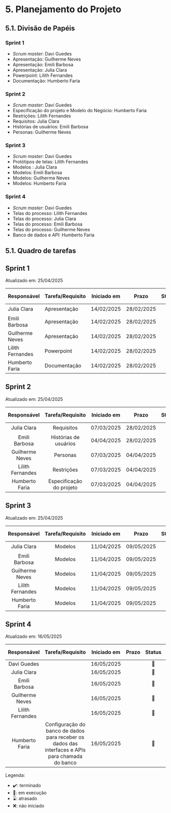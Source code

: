 # 5. Planejamento do Projeto

## 5.1. Divisão de Papéis

### Sprint 1
- _Scrum master_: Davi Guedes
- Apresentação: Guilherme Neves
- Apresentação: Emili Barbosa
- Apresentação: Julia Clara
- Powerpoint: Lilith Fernandes
- Documentação: Humberto Faria

### Sprint 2
- _Scrum master_: Davi Guedes
- Especificação do projeto e Modelo do Negócio: Humberto Faria
- Restrições: Lilith Fernandes
- Requisitos: Julia Clara
- Histórias de usuários: Emili Barbosa
- Personas: Guilherme Neves

### Sprint 3
- _Scrum master_: Davi Guedes
- Protótipos de telas: Lilith Fernandes
- Modelos : Julia Clara
- Modelos: Emili Barbosa
- Modelos: Guilherme Neves
- Modelos: Humberto Faria

### Sprint 4
- _Scrum master_: Davi Guedes
- Telas do processo: Lilith Fernandes
- Telas do processo: Julia Clara
- Telas do processo: Emili Barbosa
- Telas do processo: Guilherme Neves
- Banco de dados e API: Humberto Faria

## 5.1. Quadro de tarefas

## Sprint 1

Atualizado em: 25/04/2025

| Responsável      | Tarefa/Requisito | Iniciado em    | Prazo      | Status | Terminado em    |
| :----            |    :----         |      :----:    | :----:     | :----: | :----:          |
| Julia Clara      | Apresentação     | 14/02/2025     | 28/02/2025 | ✔️     | 28/02/2025 |
| Emili Barbosa    | Apresentação     | 14/02/2025     | 28/02/2025 | ✔️     | 28/02/2025 |
| Guilherme Neves  | Apresentação     | 14/02/2025     | 28/02/2025 | ✔️     | 28/02/2025 |
| Lilith Fernandes | Powerpoint       | 14/02/2025     | 28/02/2025 | ✔️     | 21/02/2025 |
| Humberto Faria   | Documentação     | 14/02/2025     | 28/02/2025 | ✔️     | 21/02/2025 |

## Sprint 2

Atualizado em: 25/04/2025

| Responsável      | Tarefa/Requisito          | Iniciado em    | Prazo      | Status | Terminado em    |
| :----:           |    :----:                 |      :----:    | :----:     | :----: | :----:          |
| Julia Clara      | Requisitos                | 07/03/2025     | 28/02/2025 | ✔️     | 28/03/2025 |
| Emili Barbosa    | Histórias de usuários     | 04/04/2025     | 28/02/2025 | ✔️     | 28/03/2025 |
| Guilherme Neves  | Personas                  | 07/03/2025     | 04/04/2025 | ✔️     | 28/03/2025 |
| Lilith Fernandes | Restrições                | 07/03/2025     | 04/04/2025 | ✔️     | 28/03/2025 |
| Humberto Faria   | Especificação do projeto  | 07/03/2025     | 04/04/2025 | ✔️     | 28/03/2025 |

## Sprint 3

Atualizado em: 25/04/2025

| Responsável      | Tarefa/Requisito          | Iniciado em    | Prazo      | Status | Terminado em    |
| :----:           |    :----:                 |      :----:    | :----:     | :----: | :----:          |
| Julia Clara      |  Modelos   | 11/04/2025     | 09/05/2025 | ✔️     | 08/05/2025 |
| Emili Barbosa    |  Modelos   | 11/04/2025     | 09/05/2025 | ✔️     | 08/05/2025 |
| Guilherme Neves  |  Modelos   | 11/04/2025     | 09/05/2025 | ✔️     | 08/05/2025 |
| Lilith Fernandes |  Modelos   | 11/04/2025     | 09/05/2025 | ✔️     | 08/05/2025 |
| Humberto Faria   |  Modelos   | 11/04/2025     | 09/05/2025 | ✔️     | 08/05/2025 |

## Sprint 4

Atualizado em: 16/05/2025

| Responsável      | Tarefa/Requisito          | Iniciado em    | Prazo      | Status | Terminado em    |
| :----:           |    :----:                 |      :----:    | :----:     | :----: | :----:          |
| Davi Guedes      |     |   16/05/2025   |  |   📝   |  |
| Julia Clara      |     |   16/05/2025   |  |   📝   |  |
| Emili Barbosa    |     |   16/05/2025   |  |   📝   |  |
| Guilherme Neves  |     |   16/05/2025   |  |   📝   |  |
| Lilith Fernandes |     |   16/05/2025   |  |   📝   |  |
| Humberto Faria   |  Configuração do banco de dados para receber os dados das interfaces e APIs para chamada do banco   |   16/05/2025   |  |   📝   |  |

Legenda:
- ✔️: terminado
- 📝: em execução
- ⌛: atrasado
- ❌: não iniciado

